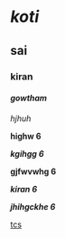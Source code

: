 # *koti* 
## sai 
### kiran 
#### ***gowtham*** 
*hjhuh*

**highw  6**

***kgihgg  6***

****gjfwvwhg  6****

*****kiran  6*****

*******jhihgckhe  6*******


[tcs](https://www.google.com/search?gs_ssp=eJzj4tTP1TcwLCiusFBgNGB0YPBiLkkuBgA1hwT8&q=tcs&oq=tcs&aqs=chrome.1.69i57j46i199i291i433i512j35i39l2j0i20i263i433i512l2j0i131i433j0i131i433i512j0i433i512l2.3231j0j7&sourceid=chrome&ie=UTF-8)
